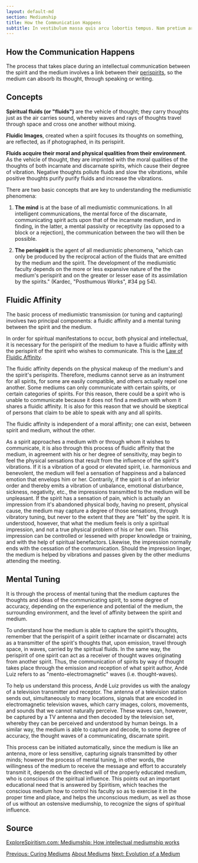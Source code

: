 ```yaml
---
layout: default-md
section: Mediumship
title: How the Communication Happens
subtitle: In vestibulum massa quis arcu lobortis tempus. Nam pretium arcu in odio vulputate luctus.
---
```


## How the Communication Happens
The process that takes place during an intellectual communication between the spirit and the medium involves a link between their [perispirits](/about/perispirit), so the medium can absorb its thought, through speaking or writing.

## Concepts
**Spiritual fluids (or "fluids")** are the vehicle of thought; they carry thoughts just as the air carries sound, whereby waves and rays of thoughts travel through space and cross one another without mixing.

**Fluidic Images**, created when a spirit focuses its thoughts on something, are reflected, as if photographed, in its perispirit.

**Fluids acquire their moral and physical qualities from their environment**.  As the vehicle of thought, they are imprinted with the moral qualities of the thoughts of both incarnate and discarnate spirits, which cause their degree of vibration.  Negative thoughts pollute fluids and slow the vibrations, while positive thoughts purify purify fluids and increase the vibrations.

There are two basic concepts that are key to understanding the mediumistic phenomena:

1. **The mind** is at the base of all mediumistic communications.  In all intelligent communications, the mental force of the discarnate, communicating spirit acts upon that of the incarnate medium, and in finding, in the latter, a mental passivity or receptivity (as opposed to a block or a rejection), the communication between the two will then be possible.

2. **The perispirit** is the agent of all mediumistic phenomena, "which can only be produced by the reciprocal action of the fluids that are emitted by the medium and the spirit. The development of the mediumistic faculty depends on the more or less expansive nature of the the medium's perispirit and on the greater or lesser ease of its assimilation by the spirits."  (Kardec, "Posthumous Works", #34 pg 54). 


## Fluidic Affinity
The basic process of mediumistic transmission (or tuning and capturing) involves two principal components: a fluidic affinity and a mental tuning between the spirit and the medium.

In order for spiritual manifestations to occur, both physical and intellectual, it is necessary for the perispirit of the medium to have a fluidic affinity with the perispirit of the spirit who wishes to communicate. This is the [Law of Fluidic Affinity](/divine-laws/fluidic-affinity).  

The fluidic affinity depends on the physical makeup of the medium's and the spirit's perispirits.  Therefore, mediums cannot serve as an instrument for all spirits, for some are easily compatible, and others actually repel one another.  Some mediums can only communicate with certain spirits, or certain categories of spirits.  For this reason, there could be a spirit who is unable to communicate because it does not find a medium with whom it shares a fluidic affinity.  It is also for this reason that we should be skeptical of persons that claim to be able to speak with any and all spirits.

The fluidic affinity is independent of a moral affinity; one can exist, between spirit and medium, without the other.

As a spirit approaches a medium with or through whom it wishes to communicate, it is also through this process of fluidic affinity that the medium, in agreement with his or her degree of sensitivity, may begin to feel the physical sensations that result from the influence of the spirit's vibrations.  If it is a vibration of a good or elevated spirit, i.e. harmonious and benevolent, the medium will feel a sensation of happiness and a balanced emotion that envelops him or her.  Contrarily, if the spirit is of an inferior order and thereby emits a vibration of unbalance, emotional disturbance, sickness, negativity, etc., the impressions transmitted to the medium will be unpleasant.  If the spirit has a sensation of pain, which is actually an impression from it's abandoned physical body, having no present, physical cause, the medium may capture a degree of those sensations, through vibratory tuning, but never to the extent that they are "felt" by the spirit.  It is understood, however, that what the medium feels is only a spiritual impression, and not a true physical problem of his or her own.  This impression can be controlled or lessened with proper knowledge or training, and with the help of spiritual benefactors.  Likewise, the impression normally ends with the cessation of the communication.  Should the impression linger, the medium is helped by vibrations and passes given by the other mediums attending the meeting.  

## Mental Tuning
It is through the process of mental tuning that the medium captures the thoughts and ideas of the communicating spirit, to some degree of accuracy, depending on the experience and potential of the medium, the surrounding environment, and the level of affinity between the spirit and medium.

To understand how the medium is able to capture the spirit's thoughts, remember that the perispirit of a spirit (either incarnate or discarnate) acts as a transmitter of the spirit's thoughts that, upon emission, travel through space, in waves, carried by the spiritual fluids.  In the same way, the perispirit of one spirit can act as a receiver of thought waves originating from another spirit.  Thus, the communication of spirits by way of thought takes place through the emission and reception of what spirit author, Andé Luiz refers to as "mento-electromagnetic" waves (i.e. thought-waves).

To help us understand this process, Andé Luiz provides us with the analogy of a television transmitter and receptor.   The antenna of a television station sends out, simultaneously to many locations, signals that are encoded in electromagnetic television waves, which carry images, colors, movements, and sounds that we cannot naturally perceive. These waves can, however, be captured by a TV antenna and then decoded by the television set, whereby they can be perceived and understood by human beings.  In a similar way, the medium is able to capture and decode, to some degree of accuracy, the thought waves of a communicating, discarnate spirit.  

This process can be initiated automatically, since the medium is like an antenna, more or less sensitive, capturing signals transmitted by other minds; however the process of mental tuning, in other words, the willingness of the medium to receive the message and effort to accurately transmit it, depends on the directed will of the properly educated medium, who is conscious of the spiritual influence.  This points out an important educational need that is answered by Spiritism, which teaches the conscious medium how to control his faculty so as to exercise it in the proper time and place, and helps the unconscious medium, as well as those of us without an ostensive mediumship, to recognize the signs of spiritual influence. 



## Source
[ExploreSpiritism.com: Mediumship: How intellectual mediumship works](//www.explorespiritism.com/Science_Mediumship_Intellectual_Intro.htm)



<a href="curing-mediums" class="button">Previous: Curing Mediums</a>
<a href="mediums" class="button special">About Mediums</a>
<a href="medium-evolution" class="button">Next: Evolution of a Medium</a>
